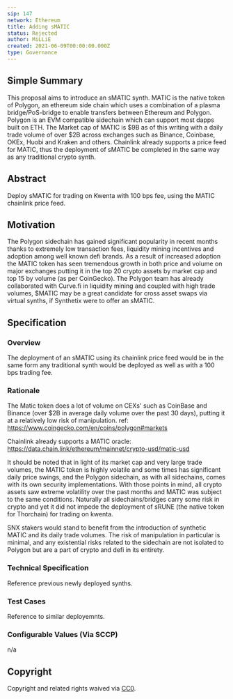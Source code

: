 ```yaml
---
sip: 147
network: Ethereum
title: Adding sMATIC
status: Rejected
author: MiLLiE
created: 2021-06-09T00:00:00.000Z
type: Governance
---
```


<!--You can leave these HTML comments in your merged SIP and delete the visible duplicate text guides, they will not appear and may be helpful to refer to if you edit it again. This is the suggested template for new SIPs. Note that an SIP number will be assigned by an editor. When opening a pull request to submit your SIP, please use an abbreviated title in the filename, `sip-draft_title_abbrev.md`. The title should be 44 characters or less.-->


## Simple Summary
  
<!--"If you can't explain it simply, you don't understand it well enough." Simply describe the outcome the proposed changes intends to achieve. This should be non-technical and accessible to a casual community member.-->
This proposal aims to introduce an sMATIC synth. MATIC is the native token of Polygon, an ethereum side chain which uses a combination of a plasma bridge/PoS-bridge to enable transfers between Ethereum and Polygon. Polygon is an EVM compatible sidechain which can support most dapps built on ETH. The Market cap of MATIC is $9B as of this writing with a daily trade volume of over $2B across exchanges such as Binance, Coinbase, OKEx, Huobi and Kraken and others.
Chainlink already supports a price feed for MATIC, thus the deployment of sMATIC be completed in the same way as any traditional crypto synth.
  
## Abstract
<!--A short (~200 word) description of the proposed change, the abstract should clearly describe the proposed change. This is what *will* be done if the SIP is implemented, not *why* it should be done or *how* it will be done. If the SIP proposes deploying a new contract, write, "we propose to deploy a new contract that will do x".-->
Deploy sMATIC for trading on Kwenta with 100 bps fee, using the MATIC chainlink price feed.

## Motivation
<!--This is the problem statement. This is the *why* of the SIP. It should clearly explain *why* the current state of the protocol is inadequate.  It is critical that you explain *why* the change is needed, if the SIP proposes changing how something is calculated, you must address *why* the current calculation is innaccurate or wrong. This is not the place to describe how the SIP will address the issue!-->
The Polygon sidechain has gained significant popularity in recent months thanks to extremely low transaction fees, liquidity mining incentives and adoption among well known defi brands. As a result of increased adoption the MATIC token has seen tremendous growth in both price and volume on major exchanges putting it in the top 20 crypto assets by market cap and top 15 by volume (as per CoinGecko). The Polygon team has already collaborated with Curve.fi in liquidity mining and coupled with high trade volumes, $MATIC may be a great candidate for cross asset swaps via virtual synths, if Synthetix were to offer an sMATIC. 

## Specification
<!--The specification should describe the syntax and semantics of any new feature, there are five sections
1. Overview
2. Rationale
3. Technical Specification
4. Test Cases
5. Configurable Values
-->

### Overview
<!--This is a high level overview of *how* the SIP will solve the problem. The overview should clearly describe how the new feature will be implemented.-->
The deployment of an sMATIC using its chainlink price feed would be in the same form any traditional synth would be deployed as well as with a 100 bps trading fee.

### Rationale
<!--This is where you explain the reasoning behind how you propose to solve the problem. Why did you propose to implement the change in this way, what were the considerations and trade-offs. The rationale fleshes out what motivated the design and why particular design decisions were made. It should describe alternate designs that were considered and related work. The rationale may also provide evidence of consensus within the community, and should discuss important objections or concerns raised during discussion.-->
The Matic token does a lot of volume on CEXs' such as CoinBase and Binance (over $2B in average daily volume over the past 30 days), putting it at a relatively low risk of manipulation. ref: https://www.coingecko.com/en/coins/polygon#markets  
  
Chainlink already supports a MATIC oracle: https://data.chain.link/ethereum/mainnet/crypto-usd/matic-usd

It should be noted that in light of its market cap and very large trade volumes, the MATIC token is highly volatile and some times has significant daily price swings, and the Polygon sidechain, as with all sidechains, comes with its own security implementations. With those points in mind, all crypto assets saw extreme volatility over the past months and MATIC was subject to the same conditions. Naturally all sidechains/bridges carry some risk in crypto and yet it did not impede the deployment of sRUNE (the native token for Thorchain) for trading on kwenta. 

SNX stakers would stand to benefit from the introduction of synthetic MATIC and its daily trade volumes. The risk of manipulation in particular is minimal, and any existential risks related to the sidechain are not isolated to Polygon but are a part of crypto and defi in its entirety. 
  
### Technical Specification
<!--The technical specification should outline the public API of the changes proposed. That is, changes to any of the interfaces Synthetix currently exposes or the creations of new ones.-->
Reference previous newly deployed synths.

### Test Cases
<!--Test cases for an implementation are mandatory for SIPs but can be included with the implementation..-->
Reference to similar deployemnts. 

### Configurable Values (Via SCCP)
<!--Please list all values configurable via SCCP under this implementation.-->
n/a

## Copyright
Copyright and related rights waived via [CC0](https://creativecommons.org/publicdomain/zero/1.0/).